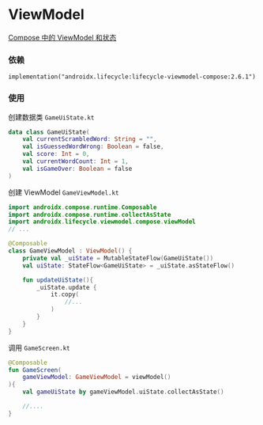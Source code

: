 # ViewModel

[Compose 中的 ViewModel 和状态](https://developer.android.com/codelabs/basic-android-kotlin-compose-viewmodel-and-state?hl=zh-cn#0)

### 依赖
```
implementation("androidx.lifecycle:lifecycle-viewmodel-compose:2.6.1")
```

### 使用

创建数据类 `GameUiState.kt`
```kotlin
data class GameUiState(
    val currentScrambledWord: String = "",
    val isGuessedWordWrong: Boolean = false,
    val score: Int = 0,
    val currentWordCount: Int = 1,
    val isGameOver: Boolean = false
)
```

创建 ViewModel `GameViewModel.kt`
```kotlin
import androidx.compose.runtime.Composable
import androidx.compose.runtime.collectAsState
import androidx.lifecycle.viewmodel.compose.viewModel
// ...

@Composable
class GameViewModel : ViewModel() {
    private val _uiState = MutableStateFlow(GameUiState())
    val uiState: StateFlow<GameUiState> = _uiState.asStateFlow()

    fun updateUiState(){
        _uiState.update {
            it.copy(
                //...
            )
        }
    }
}
```

调用 `GameScreen.kt`
```kotlin
@Composable
fun GameScreen(
    gameViewModel: GameViewModel = viewModel()
){
    val gameUiState by gameViewModel.uiState.collectAsState() 

    //....
}
```